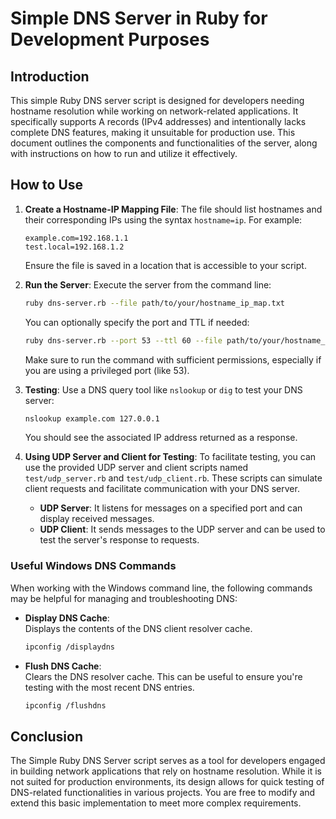 # Simple DNS Server in Ruby for Development Purposes

## Introduction

This simple Ruby DNS server script is designed for developers needing hostname resolution while working on network-related applications. It specifically supports A records (IPv4 addresses) and intentionally lacks complete DNS features, making it unsuitable for production use. This document outlines the components and functionalities of the server, along with instructions on how to run and utilize it effectively.

## How to Use

1. **Create a Hostname-IP Mapping File**: 
   The file should list hostnames and their corresponding IPs using the syntax `hostname=ip`. For example:
   ```
   example.com=192.168.1.1
   test.local=192.168.1.2
   ```
   Ensure the file is saved in a location that is accessible to your script.

2. **Run the Server**:
   Execute the server from the command line:
   ```bash
   ruby dns-server.rb --file path/to/your/hostname_ip_map.txt
   ```
   You can optionally specify the port and TTL if needed:
   ```bash
   ruby dns-server.rb --port 53 --ttl 60 --file path/to/your/hostname_ip_map.txt
   ```
   Make sure to run the command with sufficient permissions, especially if you are using a privileged port (like 53).

3. **Testing**:
   Use a DNS query tool like `nslookup` or `dig` to test your DNS server:
   ```bash
   nslookup example.com 127.0.0.1
   ```
   You should see the associated IP address returned as a response.

4. **Using UDP Server and Client for Testing**:
   To facilitate testing, you can use the provided UDP server and client scripts named `test/udp_server.rb` and `test/udp_client.rb`. These scripts can simulate client requests and facilitate communication with your DNS server.

   - **UDP Server**: It listens for messages on a specified port and can display received messages.
   - **UDP Client**: It sends messages to the UDP server and can be used to test the server's response to requests.

### Useful Windows DNS Commands

When working with the Windows command line, the following commands may be helpful for managing and troubleshooting DNS:

- **Display DNS Cache**:  
  Displays the contents of the DNS client resolver cache.
  ```bash
  ipconfig /displaydns
  ```

- **Flush DNS Cache**:  
  Clears the DNS resolver cache. This can be useful to ensure you're testing with the most recent DNS entries.
  ```bash
  ipconfig /flushdns
  ```

## Conclusion

The Simple Ruby DNS Server script serves as a tool for developers engaged in building network applications that rely on hostname resolution. While it is not suited for production environments, its design allows for quick testing of DNS-related functionalities in various projects. You are free to modify and extend this basic implementation to meet more complex requirements.